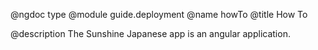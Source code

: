 @ngdoc type
@module guide.deployment
@name howTo
@title How To

@description
The Sunshine Japanese app is an angular application. 